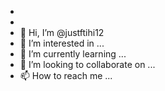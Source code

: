 - 
- 
- 👋 Hi, I’m @justftihi12
- 👀 I’m interested in ...
- 🌱 I’m currently learning ...
- 💞️ I’m looking to collaborate on ...
- 📫 How to reach me ...

<!---
justftihi12/justftihi12 is a ✨ special ✨ repository because its `README.md` (this file) appears on your GitHub profile.
You can click the Preview link to take a look at your changes.


<html>
<head>
<meta name="viewport" content="width=device-width, initial-scale=1">
<style>
body {font-family: Arial, Helvetica, sans-serif;}
* {box-sizing: border-box;}
input[type=text], select, textarea {
width: 100%;
padding: 12px;
border: 1px solid #ccc;
border-radius: 4px;
box-sizing: border-box;
margin-top: 6px;
margin-bottom: 16px;
resize: vertical;
}
input[type=submit] {
background-color: #0F57FB;
color: white;
padding: 12px 20px;
border: none;
border-radius: 4px;
cursor: pointer;
}
input[type=submit]:hover {
background-color: #21252F;
}
.container {
border-radius: 5px;
background-color: #F3F7FF;
padding: 20px;
}
</style>
</head>
<body>
<div class="container">
<form name="contact" method="POST" data-netlify="true">
<label for="name">Full Name</label>
<input type="text" id="name" name="name" placeholder="Enter Full Name">
<label for="lname">E-mail</label>
<input type="text" id="lname" name="lastname" placeholder="Enter Your Email">
<label for="subject">Subject</label>
<textarea id="subject" name="subject" placeholder="Write Something" style="height:200px"></textarea>


